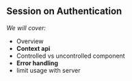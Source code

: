 ## Session on Authentication

*We will cover:*
 - Overview
 - **Context api**
 - Controlled vs uncontrolled component
 - **Error handling**
 - limit usage with server
